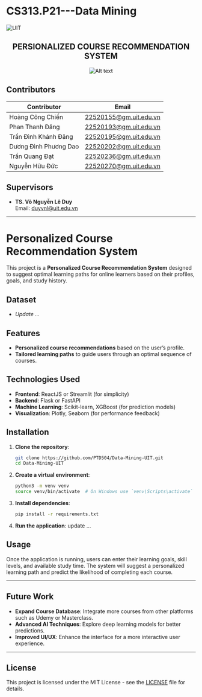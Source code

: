 # CS313.P21---Data Mining
![UIT](https://img.shields.io/badge/from-UIT%20VNUHCM-blue?style=for-the-badge&link=https%3A%2F%2Fwww.uit.edu.vn%2F)

 <h2 align="center"> PERSIONALIZED COURSE RECOMMENDATION SYSTEM </h2>

<p align="center">
  <img src="https://en.uit.edu.vn/sites/vi/files/banner_en.png" alt="Alt text">
</p>

## Contributors

| Contributor           | Email                         |
|-----------------------|-------------------------------|
| Hoàng Công Chiến       | [22520155@gm.uit.edu.vn](mailto:22520155@gm.uit.edu.vn) |
| Phan Thanh Đăng       | [22520193@gm.uit.edu.vn](mailto:22520193@gm.uit.edu.vn) |
| Trần Đình Khánh Đăng | [22520195@gm.uit.edu.vn](mailto:22520195@gm.uit.edu.vn) |
| Dương Đình Phương Dao | [22520202@gm.uit.edu.vn](mailto:22520202@gm.uit.edu.vn) |
| Trần Quang Đạt        | [22520236@gm.uit.edu.vn](mailto:22520236@gm.uit.edu.vn) |
| Nguyễn Hữu Đức        | [22520270@gm.uit.edu.vn](mailto:22520270@gm.uit.edu.vn) |

## Supervisors  
- **TS. Võ Nguyễn Lê Duy**  
  Email: [duyvnl@uit.edu.vn](mailto:tiendv@uit.edu.vn)
---

# Personalized Course Recommendation System

This project is a **Personalized Course Recommendation System** designed to suggest optimal learning paths for online learners based on their profiles, goals, and study history.

## Dataset
- *Update ...*

## Features
- **Personalized course recommendations** based on the user’s profile.
- **Tailored learning paths** to guide users through an optimal sequence of courses.

## Technologies Used
- **Frontend**: ReactJS or Streamlit (for simplicity)
- **Backend**: Flask or FastAPI
- **Machine Learning**: Scikit-learn, XGBoost (for prediction models)
- **Visualization**: Plotly, Seaborn (for performance feedback)

## Installation

1. **Clone the repository**:
   ```bash
   git clone https://github.com/PTD504/Data-Mining-UIT.git
   cd Data-Mining-UIT
   ```

2. **Create a virtual environment**:
   ```bash
   python3 -m venv venv
   source venv/bin/activate  # On Windows use `venv\Scripts\activate`
   ```

3. **Install dependencies**:
   ```bash
   pip install -r requirements.txt
   ```

4. **Run the application**:
   update ...

## Usage
Once the application is running, users can enter their learning goals, skill levels, and available study time. The system will suggest a personalized learning path and predict the likelihood of completing each course.

---

## **Future Work**
- **Expand Course Database**: Integrate more courses from other platforms such as Udemy or Masterclass.
- **Advanced AI Techniques**: Explore deep learning models for better predictions.
- **Improved UI/UX**: Enhance the interface for a more interactive user experience.

---

## **License**
This project is licensed under the MIT License - see the [LICENSE](LICENSE) file for details.
